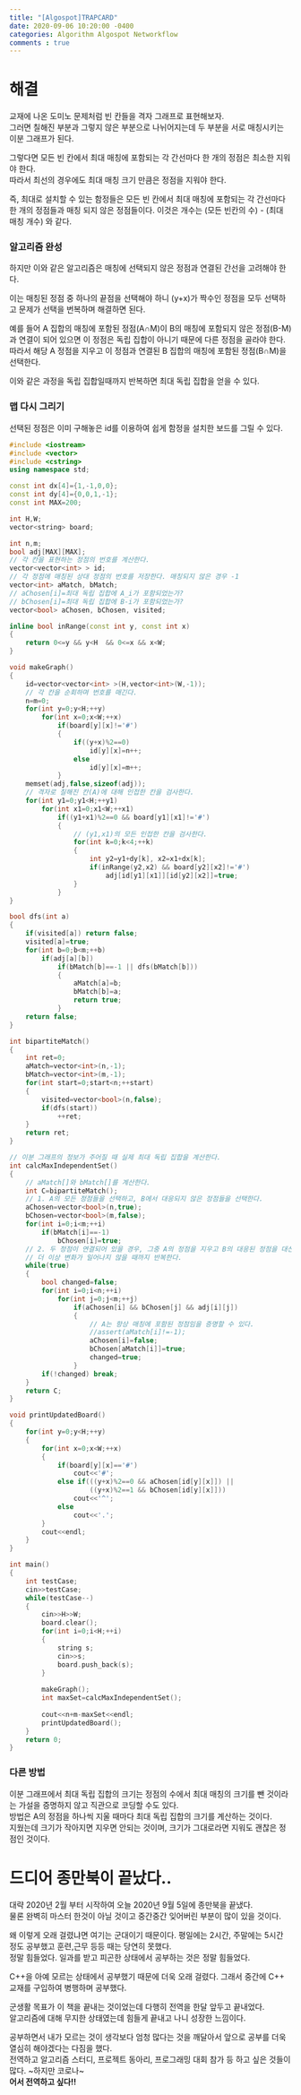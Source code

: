 ```yaml
---
title: "[Algospot]TRAPCARD"
date: 2020-09-06 10:20:00 -0400
categories: Algorithm Algospot Networkflow 
comments : true
---
```

# 해결 
교재에 나온 도미노 문제처럼 빈 칸들을 격자 그래프로 표현해보자.  
그러면 칠해진 부분과 그렇지 않은 부분으로 나뉘어지는데 두 부분을 서로 매칭시키는 이분 그래프가 된다.  

그렇다면 모든 빈 칸에서 최대 매칭에 포함되는 각 간선마다 한 개의 정점은 최소한 지워야 한다.  
따라서 최선의 경우에도 최대 매칭 크기 만큼은 정점을 지워야 한다.  

즉, 최대로 설치할 수 있는 함정들은 모든 빈 칸에서 최대 매칭에 포함되는 각 간선마다 한 개의 정점들과 매칭 되지 않은 정점들이다. 
이것은 개수는 (모든 빈칸의 수) - (최대 매칭 개수) 와 같다.  

### 알고리즘 완성 
하지만 이와 같은 알고리즘은 매칭에 선택되지 않은 정점과 연결된 간선을 고려해야 한다.

이는 매칭된 정점 중 하나의 끝점을 선택해야 하니 (y+x)가 짝수인 정점을 모두 선택하고 문제가 선택을 번복하며 해결하면 된다.    

예를 들어 A 집합의 매칭에 포함된 정점(A∩M)이 B의 매칭에 포함되지 않은 정점(B-M)과 연결이 되어 있으면 이 정점은 독립 집합이 아니기 때문에 다른 정점을 골라야 한다.  
따라서 해당 A 정점을 지우고 이 정점과 연결된 B 집합의 매칭에 포함된 정점(B∩M)을 선택한다.  

이와 같은 과정을 독립 집합일때까지 반복하면 최대 독립 집합을 얻을 수 있다.  

### 맵 다시 그리기 
선택된 정점은 이미 구해놓은 id를 이용하여 쉽게 함정을 설치한 보드를 그릴 수 있다.  
```c++
#include <iostream>
#include <vector>
#include <cstring>
using namespace std;

const int dx[4]={1,-1,0,0};
const int dy[4]={0,0,1,-1};
const int MAX=200;

int H,W;
vector<string> board;

int n,m;
bool adj[MAX][MAX];
// 각 칸을 표현하는 정점의 번호를 계산한다.
vector<vector<int> > id;
// 각 정점에 매칭된 상대 정점의 번호를 저장한다. 매칭되지 않은 경우 -1
vector<int> aMatch, bMatch;
// aChosen[i]=최대 독립 집합에 A_i가 포함되었는가?
// bChosen[i]=최대 독립 집합에 B-i가 포함되었는가?
vector<bool> aChosen, bChosen, visited;

inline bool inRange(const int y, const int x)
{
    return 0<=y && y<H  && 0<=x && x<W;
}

void makeGraph()
{
    id=vector<vector<int> >(H,vector<int>(W,-1));
    // 각 칸을 순회하며 번호를 매긴다.
    n=m=0;
    for(int y=0;y<H;++y)
        for(int x=0;x<W;++x)
            if(board[y][x]!='#')
            {
                if((y+x)%2==0)
                    id[y][x]=n++;
                else
                    id[y][x]=m++;
            }
    memset(adj,false,sizeof(adj));
    // 격자로 칠해진 칸(A)에 대해 인접한 칸을 검사한다.
    for(int y1=0;y1<H;++y1)
        for(int x1=0;x1<W;++x1)
            if((y1+x1)%2==0 && board[y1][x1]!='#')
            {
                // (y1,x1)의 모든 인접한 칸을 검사한다.
                for(int k=0;k<4;++k)
                {
                    int y2=y1+dy[k], x2=x1+dx[k];
                    if(inRange(y2,x2) && board[y2][x2]!='#')
                        adj[id[y1][x1]][id[y2][x2]]=true;
                }
            }
}

bool dfs(int a)
{
    if(visited[a]) return false;
    visited[a]=true;
    for(int b=0;b<m;++b)
        if(adj[a][b])
            if(bMatch[b]==-1 || dfs(bMatch[b]))
            {
                aMatch[a]=b;
                bMatch[b]=a;
                return true;
            }
    return false;
}

int bipartiteMatch()
{
    int ret=0;
    aMatch=vector<int>(n,-1);
    bMatch=vector<int>(m,-1);
    for(int start=0;start<n;++start)
    {
        visited=vector<bool>(n,false);
        if(dfs(start))
            ++ret;
    }
    return ret;
}

// 이분 그래프의 정보가 주어질 때 실제 최대 독립 집합을 계산한다.
int calcMaxIndependentSet()
{
    // aMatch[]와 bMatch[]를 계산한다.
    int C=bipartiteMatch();
    // 1. A의 모든 정점들을 선택하고, B에서 대응되지 않은 정점들을 선택한다.
    aChosen=vector<bool>(n,true);
    bChosen=vector<bool>(m,false);
    for(int i=0;i<m;++i)
        if(bMatch[i]==-1)
            bChosen[i]=true;
    // 2. 두 정점이 연결되어 있을 경우, 그중 A의 정점을 지우고 B의 대응된 정점을 대신 선택한다. 
    // 더 이상 변화가 일어나지 않을 때까지 반복한다.
    while(true)
    {
        bool changed=false;
        for(int i=0;i<n;++i)
            for(int j=0;j<m;++j)
                if(aChosen[i] && bChosen[j] && adj[i][j])
                {
                    // A는 항상 매칭에 포함된 정점임을 증명할 수 있다.
                    //assert(aMatch[i]!=-1);
                    aChosen[i]=false;
                    bChosen[aMatch[i]]=true;
                    changed=true;
                }
        if(!changed) break;
    }
    return C;
}

void printUpdatedBoard()
{
    for(int y=0;y<H;++y)
    {
        for(int x=0;x<W;++x)
        {
            if(board[y][x]=='#')
                cout<<'#';
            else if(((y+x)%2==0 && aChosen[id[y][x]]) ||
                    ((y+x)%2==1 && bChosen[id[y][x]]))
                cout<<'^';
            else 
                cout<<'.';
        }
        cout<<endl;
    }
}

int main()
{
    int testCase;
    cin>>testCase;
    while(testCase--)
    {
        cin>>H>>W;
        board.clear();
        for(int i=0;i<H;++i)
        {
            string s;
            cin>>s;
            board.push_back(s);
        }
        
        makeGraph();
        int maxSet=calcMaxIndependentSet();
        
        cout<<n+m-maxSet<<endl;
        printUpdatedBoard();
    }
    return 0;
}
```

### 다른 방법 
이분 그래프에서 최대 독립 집합의 크기는 정점의 수에서 최대 매칭의 크기를 뺀 것이라는 가설을 증명하지 않고 직관으로 코딩할 수도 있다.  
방법은 A의 정점을 하나씩 지울 때마다 최대 독립 집합의 크기를 계산하는 것이다.  
지웠는데 크기가 작아지면 지우면 안되는 것이며, 크기가 그대로라면 지워도 괜찮은 정점인 것이다.  

# 드디어 종만북이 끝났다..
대략 2020년 2월 부터 시작하여 오늘 2020년 9월 5일에 종만북을 끝냈다.  
물론 완벽히 마스터 한것이 아닐 것이고 중간중간 잊어버린 부분이 많이 있을 것이다.  

왜 이렇게 오래 걸렸냐면 여기는 군대이기 때문이다. 평일에는 2시간, 주말에는 5시간 정도 공부했고 훈련,근무 등등 때는 당연히 못했다.  
정말 힘들었다. 일과를 받고 피곤한 상태에서 공부하는 것은 정말 힘들었다.   

C++을 아예 모르는 상태에서 공부했기 때문에 더욱 오래 걸렸다. 그래서 중간에 C++ 교재를 구입하여 병행하며 공부했다.  

군생활 목표가 이 책을 끝내는 것이었는데 다행히 전역을 한달 앞두고 끝내었다.  
알고리즘에 대해 무지한 상태였는데 힘들게 끝내고 나니 성장한 느낌이다.  

공부하면서 내가 모르는 것이 생각보다 엄청 많다는 것을 깨달아서 앞으로 공부를 더욱 열심히 해야겠다는 다짐을 했다.  
전역하고 알고리즘 스터디, 프로젝트 동아리, 프로그래밍 대회 참가 등 하고 싶은 것들이 많다. ~하지만 코로나~  
**어서 전역하고 싶다!!**

